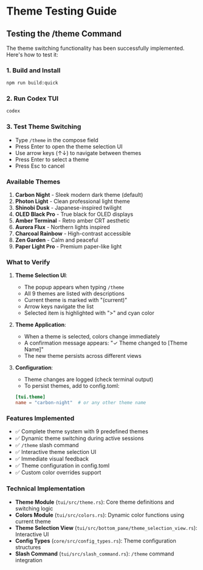 # Theme Testing Guide

## Testing the /theme Command

The theme switching functionality has been successfully implemented. Here's how to test it:

### 1. Build and Install
```bash
npm run build:quick
```

### 2. Run Codex TUI
```bash
codex
```

### 3. Test Theme Switching
- Type `/theme` in the compose field
- Press Enter to open the theme selection UI
- Use arrow keys (↑↓) to navigate between themes
- Press Enter to select a theme
- Press Esc to cancel

### Available Themes

1. **Carbon Night** - Sleek modern dark theme (default)
2. **Photon Light** - Clean professional light theme
3. **Shinobi Dusk** - Japanese-inspired twilight
4. **OLED Black Pro** - True black for OLED displays
5. **Amber Terminal** - Retro amber CRT aesthetic
6. **Aurora Flux** - Northern lights inspired
7. **Charcoal Rainbow** - High-contrast accessible
8. **Zen Garden** - Calm and peaceful
9. **Paper Light Pro** - Premium paper-like light

### What to Verify

1. **Theme Selection UI**:
   - The popup appears when typing `/theme`
   - All 9 themes are listed with descriptions
   - Current theme is marked with "(current)"
   - Arrow keys navigate the list
   - Selected item is highlighted with ">" and cyan color

2. **Theme Application**:
   - When a theme is selected, colors change immediately
   - A confirmation message appears: "✓ Theme changed to [Theme Name]"
   - The new theme persists across different views

3. **Configuration**:
   - Theme changes are logged (check terminal output)
   - To persist themes, add to config.toml:
   ```toml
   [tui.theme]
   name = "carbon-night"  # or any other theme name
   ```

### Features Implemented

- ✅ Complete theme system with 9 predefined themes
- ✅ Dynamic theme switching during active sessions
- ✅ `/theme` slash command
- ✅ Interactive theme selection UI
- ✅ Immediate visual feedback
- ✅ Theme configuration in config.toml
- ✅ Custom color overrides support

### Technical Implementation

- **Theme Module** (`tui/src/theme.rs`): Core theme definitions and switching logic
- **Colors Module** (`tui/src/colors.rs`): Dynamic color functions using current theme
- **Theme Selection View** (`tui/src/bottom_pane/theme_selection_view.rs`): Interactive UI
- **Config Types** (`core/src/config_types.rs`): Theme configuration structures
- **Slash Command** (`tui/src/slash_command.rs`): `/theme` command integration
